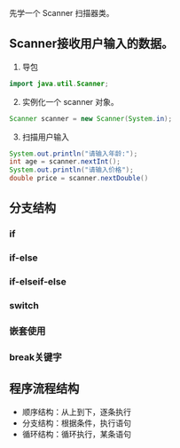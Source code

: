 
先学一个 Scanner 扫描器类。

## Scanner接收用户输入的数据。
1. 导包
```java
import java.util.Scanner;
```

2. 实例化一个 scanner 对象。
```java
Scanner scanner = new Scanner(System.in);
```

3. 扫描用户输入
```java
System.out.println("请输入年龄:");
int age = scanner.nextInt();
System.out.println("请输入价格");
double price = scanner.nextDouble()
```

## 分支结构

### if 
### if-else
### if-elseif-else

### switch
### 嵌套使用

### break关键字


## 程序流程结构
- 顺序结构：从上到下，逐条执行
- 分支结构：根据条件，执行语句
- 循环结构：循环执行，某条语句